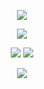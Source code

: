 <div id="header" align="center">



![](https://komarev.com/ghpvc/?username=nineteendays&color=6f6a80&label=freak+count&abbreviated=true&base=20)

<img src="https://files.catbox.moe/40x1in.png">

<p align="center">
<img src="https://files.catbox.moe/ivf7pj.png"> 


<img src="https://files.catbox.moe/4ep139.png">

<div id="header" align="center">


[<img src="https://files.catbox.moe/e6y2l9.webp">](https://github.com/nineteendays)
</p>
